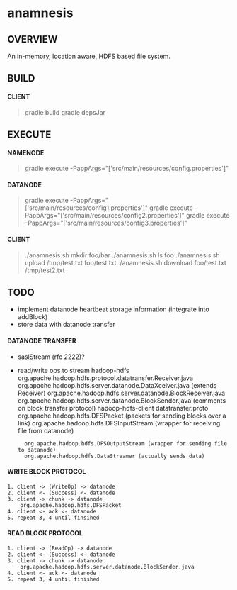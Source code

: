 # anamnesis
## OVERVIEW
An in-memory, location aware, HDFS based file system.

## BUILD
#### CLIENT
> gradle build
> gradle depsJar

## EXECUTE
#### NAMENODE
> gradle execute -PappArgs="['src/main/resources/config.properties']"
#### DATANODE
> gradle execute -PappArgs="['src/main/resources/config1.properties']"
> gradle execute -PappArgs="['src/main/resources/config2.properties']"
> gradle execute -PappArgs="['src/main/resources/config3.properties']"
#### CLIENT
> ./anamnesis.sh mkdir foo/bar
> ./anamnesis.sh ls foo
> ./anamnesis.sh upload /tmp/test.txt foo/test.txt
> ./anamnesis.sh download foo/test.txt /tmp/test2.txt

## TODO
- implement datanode heartbeat storage information (integrate into addBlock)
- store data with datanode transfer
#### DATANODE TRANSFER
- saslStream (rfc 2222)?
- read/write ops to stream
    hadoop-hdfs
        org.apache.hadoop.hdfs.protocol.datatransfer.Receiver.java
        org.apache.hadoop.hdfs.server.datanode.DataXceiver.java (extends Receiver)
        org.apache.hadoop.hdfs.server.datanode.BlockReceiver.java
        org.apache.hadoop.hdfs.server.datanode.BlockSender.java (comments on block transfer protocol)
    hadoop-hdfs-client
        datatransfer.proto
        org.apache.hadoop.hdfs.DFSPacket (packets for sending blocks over a link)
        org.apache.hadoop.hdfs.DFSInputStream (wrapper for receiving file from datanode)
        
        org.apache.hadoop.hdfs.DFSOutputStream (wrapper for sending file to datanode)
        org.apache.hadoop.hdfs.DataStreamer (actually sends data)
#### WRITE BLOCK PROTOCOL
    1. client -> (WriteOp) -> datanode
    2. client <- (Success) <- datanode
    3. client -> chunk -> datanode
        org.apache.hadoop.hdfs.DFSPacket
    4. client <- ack <- datanode
    5. repeat 3, 4 until finsihed
#### READ BLOCK PROTOCOL
    1. client -> (ReadOp) -> datanode
    2. client <- (Success) <- datanode
    3. client -> chunk -> datanode
        org.apache.hadoop.hdfs.server.datanode.BlockSender.java
    4. client <- ack <- datanode
    5. repeat 3, 4 until finished

